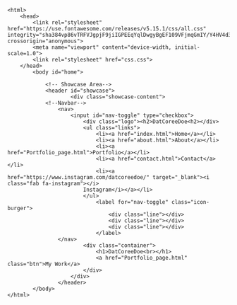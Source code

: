 <!DOCTYPE html>
	<html>
		<head>
			<link rel="stylesheet" href="https://use.fontawesome.com/releases/v5.15.1/css/all.css" integrity="sha384vp86vTRFVJgpjF9jiIGPEEqYqlDwgyBgEF109VFjmqGmIY/Y4HV4d3Gp2irVfcrp" crossorigin="anonymous">
			<meta name="viewport" content="device-width, initial-scale=1.0">
			<link rel="stylesheet" href="css.css">
		</head>
			<body id="home">
				
				<!-- Showcase Area-->
				<header id="showcase"> 
						<div class="showcase-content">
				<!--Navbar-->
					<nav>
						<input id="nav-toggle" type="checkbox">
							<div class="logo"><h2>DatCoreeDoe<h2></div>
							<ul class="links">
								<li><a href="index.html">Home</a></li>
								<li><a href="about.html">About</a></li>
								<li><a href="Portfolio_page.html">Portfolio</a></li>
								<li><a href="contact.html">Contact</a></li>
								<li><a href="https://www.instagram.com/datcoreedoe/" target="_blank"><i class="fab fa-instagram"></i>
							Instagram</i></a></li>
							</ul>
								<label for="nav-toggle" class="icon-burger">
									<div class="line"></div>
									<div class="line"></div>
									<div class="line"></div>
								</label>
					</nav>
							<div class="container">
								<h1>DatCoreeDoe<br></h1>
								<a href="Portfolio_page.html" class="btn">My Work</a>
							</div>
						</div>
					</header>
			</body>
	</html>
